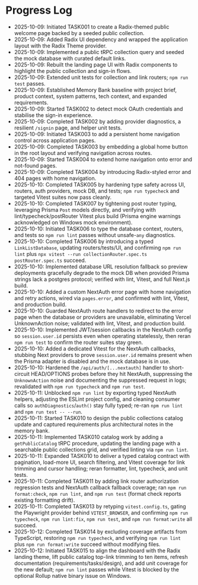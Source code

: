 # Progress Log

- 2025-10-09: Initiated TASK001 to create a Radix-themed public welcome page backed by a seeded public collection.
- 2025-10-09: Added Radix UI dependency and wrapped the application layout with the Radix Theme provider.
- 2025-10-09: Implemented a public tRPC collection query and seeded the mock database with curated default links.
- 2025-10-09: Rebuilt the landing page UI with Radix components to highlight the public collection and sign-in flows.
- 2025-10-09: Extended unit tests for collection and link routers; `npm run test` passes.
- 2025-10-09: Established Memory Bank baseline with project brief, product context, system patterns, tech context, and expanded requirements.
- 2025-10-09: Started TASK002 to detect mock OAuth credentials and stabilise the sign-in experience.
- 2025-10-09: Completed TASK002 by adding provider diagnostics, a resilient `/signin` page, and helper unit tests.
- 2025-10-09: Initiated TASK003 to add a persistent home navigation control across application pages.
- 2025-10-09: Completed TASK003 by embedding a global home button in the root layout and verifying navigation across routes.
- 2025-10-09: Started TASK004 to extend home navigation onto error and not-found pages.
- 2025-10-09: Completed TASK004 by introducing Radix-styled error and 404 pages with home navigation.
- 2025-10-10: Completed TASK005 by hardening type safety across UI, routers, auth providers, mock DB, and tests; `npm run typecheck` and targeted Vitest suites now pass cleanly.
- 2025-10-10: Completed TASK007 by tightening post router typing, leveraging Prisma `Post` models directly, and verifying with lint/typecheck/postRouter Vitest plus build (Prisma engine warnings acknowledged on Windows mock environment).
- 2025-10-10: Initiated TASK006 to type the database context, routers, and tests so `npm run lint` passes without unsafe-`any` diagnostics.
- 2025-10-10: Completed TASK006 by introducing a typed `LinkListDatabase`, updating routers/tests/UI, and confirming `npm run lint` plus `npx vitest --run collectionRouter.spec.ts postRouter.spec.ts` succeed.
- 2025-10-10: Implemented database URL resolution fallback so preview deployments gracefully degrade to the mock DB when provided Prisma strings lack a postgres protocol; verified with lint, Vitest, and full Next.js build.
- 2025-10-10: Added a custom NextAuth error page with home navigation and retry actions, wired via `pages.error`, and confirmed with lint, Vitest, and production build.
- 2025-10-10: Guarded NextAuth route handlers to redirect to the error page when the database or providers are unavailable, eliminating Vercel UnknownAction noise; validated with lint, Vitest, and production build.
- 2025-10-10: Implemented JWT/session callbacks in the NextAuth config so `session.user.id` persists even when operating statelessly, then reran `npm run test` to confirm the router suites stay green.
- 2025-10-10: Added a dedicated Vitest for the NextAuth callbacks, stubbing Next providers to prove `session.user.id` remains present when the Prisma adapter is disabled and the mock database is in use.
- 2025-10-10: Hardened the `/api/auth/[...nextauth]` handler to short-circuit HEAD/OPTIONS probes before they hit NextAuth, suppressing the `UnknownAction` noise and documenting the suppressed request in logs; revalidated with `npm run typecheck` and `npm run test`.
- 2025-10-11: Unblocked `npm run lint` by exporting typed NextAuth helpers, adjusting the ESLint project config, and cleaning consumer calls so `authDiagnostics`/`auth()` stay fully typed; re-ran `npm run lint` and `npm run test -- --run`.
- 2025-10-11: Started TASK010 to design the public collections catalog update and captured requirements plus architectural notes in the memory bank.
- 2025-10-11: Implemented TASK010 catalog work by adding a `getPublicCatalog` tRPC procedure, updating the landing page with a searchable public collections grid, and verified linting via `npm run lint`.
- 2025-10-11: Expanded TASK010 to deliver a typed catalog contract with pagination, load-more UI, search filtering, and Vitest coverage for link trimming and cursor handling; reran formatter, lint, typecheck, and unit tests.
- 2025-10-11: Completed TASK011 by adding link router authorization regression tests and NextAuth callback fallback coverage; ran `npm run format:check`, `npm run lint`, and `npm run test` (format check reports existing formatting drift).
- 2025-10-11: Completed TASK013 by retyping `vitest.config.ts`, gating the Playwright provider behind `VITEST_BROWSER`, and confirming `npm run typecheck`, `npm run lint:fix`, `npm run test`, and `npm run format:write` all succeed.
- 2025-10-12: Completed TASK014 by excluding coverage artifacts from TypeScript, restoring `npm run typecheck`, and verifying `npm run lint` plus `npm run format:write` succeed without modifying files.
- 2025-10-12: Initiated TASK015 to align the dashboard with the Radix landing theme, lift public catalog top-link trimming to ten items, refresh documentation (requirements/tasks/design), and add unit coverage for the new default; `npm run lint` passes while Vitest is blocked by the optional Rollup native binary issue on Windows.
